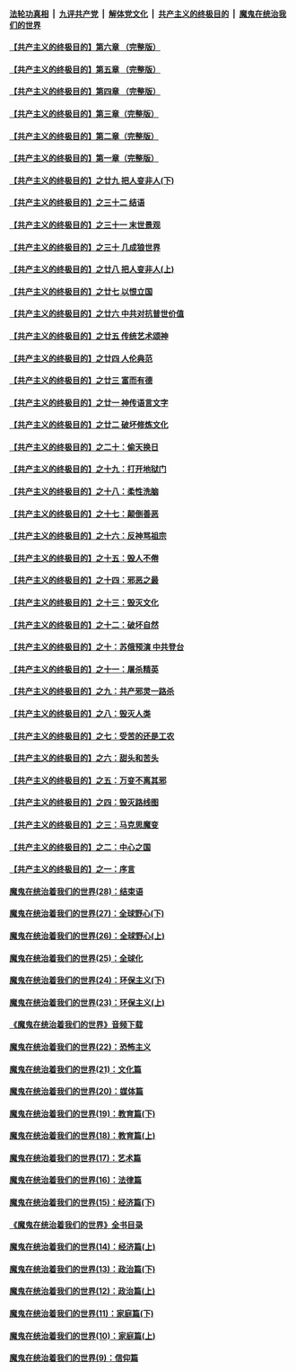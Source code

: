 ####  [法轮功真相](../../../../basic/blob/master/README.md?t=04190830) &nbsp;|&nbsp; [九评共产党](../../../../9ping.md/blob/master/README.md?t=04190830) &nbsp;|&nbsp; [解体党文化](../../../../jtdwh.md/blob/master/README.md?t=04190830)  &nbsp;|&nbsp; [共产主义的终极目的](../../../../gczydzjmd.md/blob/master/README.md?t=04190830) &nbsp;|&nbsp; [魔鬼在统治我们的世界](../../../../mgztzwmdsj.md/blob/master/README.md?t=04190830) 

#### [【共产主义的终极目的】第六章 （完整版）](../pages/nsc422/n11428913.md?t=04190830) 

#### [【共产主义的终极目的】第五章 （完整版）](../pages/nsc422/n11428912.md?t=04190830) 

#### [【共产主义的终极目的】第四章 （完整版）](../pages/nsc422/n11428907.md?t=04190830) 

#### [【共产主义的终极目的】第三章（完整版）](../pages/nsc422/n11428848.md?t=04190830) 

#### [【共产主义的终极目的】第二章（完整版）](../pages/nsc422/n11428831.md?t=04190830) 

#### [【共产主义的终极目的】第一章（完整版）](../pages/nsc422/n11417651.md?t=04190830) 

#### [【共产主义的终极目的】之廿九 把人变非人(下)](../pages/nsc422/n11344140.md?t=04190830) 

#### [【共产主义的终极目的】之三十二 结语](../pages/nsc422/n11360535.md?t=04190830) 

#### [【共产主义的终极目的】之三十一 末世景观](../pages/nsc422/n11351129.md?t=04190830) 

#### [【共产主义的终极目的】之三十 几成狼世界](../pages/nsc422/n11348280.md?t=04190830) 

#### [【共产主义的终极目的】之廿八 把人变非人(上)](../pages/nsc422/n11340492.md?t=04190830) 

#### [【共产主义的终极目的】之廿七 以恨立国](../pages/nsc422/n11336944.md?t=04190830) 

#### [【共产主义的终极目的】之廿六 中共对抗普世价值](../pages/nsc422/n11324785.md?t=04190830) 

#### [【共产主义的终极目的】之廿五 传统艺术颂神](../pages/nsc422/n11296396.md?t=04190830) 

#### [【共产主义的终极目的】之廿四 人伦典范](../pages/nsc422/n11296397.md?t=04190830) 

#### [【共产主义的终极目的】之廿三 富而有德](../pages/nsc422/n11283598.md?t=04190830) 

#### [【共产主义的终极目的】之廿一 神传语言文字](../pages/nsc422/n11263265.md?t=04190830) 

#### [【共产主义的终极目的】之廿二 破坏修炼文化](../pages/nsc422/n11245728.md?t=04190830) 

#### [【共产主义的终极目的】之二十：偷天换日](../pages/nsc422/n11238846.md?t=04190830) 

#### [【共产主义的终极目的】之十九：打开地狱门](../pages/nsc422/n11206376.md?t=04190830) 

#### [【共产主义的终极目的】之十八：柔性洗脑](../pages/nsc422/n11199994.md?t=04190830) 

#### [【共产主义的终极目的】之十七：颠倒善恶](../pages/nsc422/n11179782.md?t=04190830) 

#### [【共产主义的终极目的】之十六：反神骂祖宗](../pages/nsc422/n11166798.md?t=04190830) 

#### [【共产主义的终极目的】之十五：毁人不倦](../pages/nsc422/n11166792.md?t=04190830) 

#### [【共产主义的终极目的】之十四：邪恶之最](../pages/nsc422/n11150249.md?t=04190830) 

#### [【共产主义的终极目的】之十三：毁灭文化](../pages/nsc422/n11135227.md?t=04190830) 

#### [【共产主义的终极目的】之十二：破坏自然](../pages/nsc422/n11135214.md?t=04190830) 

#### [【共产主义的终极目的】之十：苏俄预演 中共登台](../pages/nsc422/n11118424.md?t=04190830) 

#### [【共产主义的终极目的】之十一：屠杀精英](../pages/nsc422/n11118442.md?t=04190830) 

#### [【共产主义的终极目的】之九：共产邪灵一路杀](../pages/nsc422/n11114139.md?t=04190830) 

#### [【共产主义的终极目的】之八：毁灭人类](../pages/nsc422/n11108503.md?t=04190830) 

#### [【共产主义的终极目的】之七：受苦的还是工农](../pages/nsc422/n11101809.md?t=04190830) 

#### [【共产主义的终极目的】之六：甜头和苦头](../pages/nsc422/n11096971.md?t=04190830) 

#### [【共产主义的终极目的】之五：万变不离其邪](../pages/nsc422/n11091285.md?t=04190830) 

#### [【共产主义的终极目的】之四：毁灭路线图](../pages/nsc422/n11086284.md?t=04190830) 

#### [【共产主义的终极目的】之三：马克思魔变](../pages/nsc422/n11061941.md?t=04190830) 

#### [【共产主义的终极目的】之二：中心之国](../pages/nsc422/n11047728.md?t=04190830) 

#### [【共产主义的终极目的】之一：序言](../pages/nsc422/n11086077.md?t=04190830) 

#### [魔鬼在统治着我们的世界(28)：结束语](../pages/nsc422/n10936246.md?t=04190830) 

#### [魔鬼在统治着我们的世界(27)：全球野心(下)](../pages/nsc422/n10928319.md?t=04190830) 

#### [魔鬼在统治着我们的世界(26)：全球野心(上)](../pages/nsc422/n10900318.md?t=04190830) 

#### [魔鬼在统治着我们的世界(25)：全球化](../pages/nsc422/n10788205.md?t=04190830) 

#### [魔鬼在统治着我们的世界(24)：环保主义(下)](../pages/nsc422/n10695307.md?t=04190830) 

#### [魔鬼在统治着我们的世界(23)：环保主义(上)](../pages/nsc422/n10688613.md?t=04190830) 

#### [《魔鬼在统治着我们的世界》音频下载](../pages/nsc422/n10635553.md?t=04190830) 

#### [魔鬼在统治着我们的世界(22)：恐怖主义](../pages/nsc422/n10614727.md?t=04190830) 

#### [魔鬼在统治着我们的世界(21)：文化篇](../pages/nsc422/n10597706.md?t=04190830) 

#### [魔鬼在统治着我们的世界(20)：媒体篇](../pages/nsc422/n10586579.md?t=04190830) 

#### [魔鬼在统治着我们的世界(19)：教育篇(下)](../pages/nsc422/n10564808.md?t=04190830) 

#### [魔鬼在统治着我们的世界(18)：教育篇(上)](../pages/nsc422/n10526970.md?t=04190830) 

#### [魔鬼在统治着我们的世界(17)：艺术篇](../pages/nsc422/n10499093.md?t=04190830) 

#### [魔鬼在统治着我们的世界(16)：法律篇](../pages/nsc422/n10485969.md?t=04190830) 

#### [魔鬼在统治着我们的世界(15)：经济篇(下)](../pages/nsc422/n10469975.md?t=04190830) 

#### [《魔鬼在统治着我们的世界》全书目录](../pages/nsc422/n10464261.md?t=04190830) 

#### [魔鬼在统治着我们的世界(14)：经济篇(上)](../pages/nsc422/n10457370.md?t=04190830) 

#### [魔鬼在统治着我们的世界(13)：政治篇(下)](../pages/nsc422/n10448270.md?t=04190830) 

#### [魔鬼在统治着我们的世界(12)：政治篇(上)](../pages/nsc422/n10444576.md?t=04190830) 

#### [魔鬼在统治着我们的世界(11)：家庭篇(下)](../pages/nsc422/n10440961.md?t=04190830) 

#### [魔鬼在统治着我们的世界(10)：家庭篇(上)](../pages/nsc422/n10435448.md?t=04190830) 

#### [魔鬼在统治着我们的世界(9)：信仰篇](../pages/nsc422/n10432159.md?t=04190830) 

